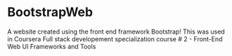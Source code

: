 # BootstrapWeb
A website created using the front end framework Bootstrap! This was used in Coursera Full stack developement specialization course # 2 - Front-End Web UI Frameworks and Tools

